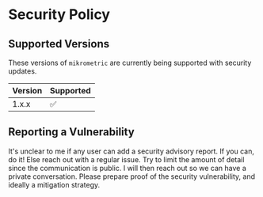 # Security Policy

## Supported Versions

These versions of `mikrometric` are currently being supported with security updates.

| Version | Supported          |
| ------- | ------------------ |
| 1.x.x   | :white_check_mark: |

## Reporting a Vulnerability

It's unclear to me if any user can add a security advisory report. If you can, do it! Else reach out with a regular issue. Try to limit the amount of detail since the communication is public. I will then reach out so we can have a private conversation. Please prepare proof of the security vulnerability, and ideally a mitigation strategy.

